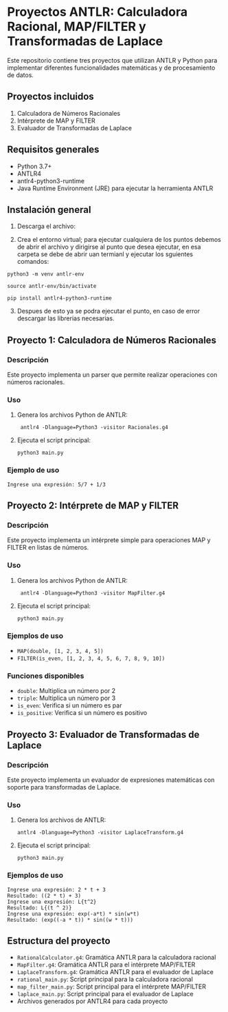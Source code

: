 # Proyectos ANTLR: Calculadora Racional, MAP/FILTER y Transformadas de Laplace

Este repositorio contiene tres proyectos que utilizan ANTLR y Python para implementar diferentes funcionalidades matemáticas y de procesamiento de datos.

## Proyectos incluidos

1. Calculadora de Números Racionales
2. Intérprete de MAP y FILTER
3. Evaluador de Transformadas de Laplace

## Requisitos generales

- Python 3.7+
- ANTLR4
- antlr4-python3-runtime
- Java Runtime Environment (JRE) para ejecutar la herramienta ANTLR

## Instalación general

1. Descarga el archivo:
 
2. Crea el entorno virtual; para ejecutar cualquiera de los puntos debemos de abrir el archivo y dirigirse al punto que desea ejecutar, en esa carpeta se debe de abrir uan termianl y ejecutar los sguientes comandos:
```
python3 -m venv antlr-env
```
```
source antlr-env/bin/activate
```
```
pip install antlr4-python3-runtime
```
3. Despues de esto ya se podra ejecutar el punto, en caso de error descargar las librerias necesarias.

## Proyecto 1: Calculadora de Números Racionales

### Descripción
Este proyecto implementa un parser que permite realizar operaciones con números racionales.

### Uso
1. Genera los archivos Python de ANTLR:
   ```
    antlr4 -Dlanguage=Python3 -visitor Racionales.g4
   ```
2. Ejecuta el script principal:
   ```
   python3 main.py
   ```
### Ejemplo de uso
```
Ingrese una expresión: 5/7 + 1/3

```

## Proyecto 2: Intérprete de MAP y FILTER

### Descripción
Este proyecto implementa un intérprete simple para operaciones MAP y FILTER en listas de números.

### Uso
1. Genera los archivos Python de ANTLR:
   ```
    antlr4 -Dlanguage=Python3 -visitor MapFilter.g4
   ```
2. Ejecuta el script principal:
   ```
   python3 main.py
   ```

### Ejemplos de uso
- `MAP(double, [1, 2, 3, 4, 5])`
- `FILTER(is_even, [1, 2, 3, 4, 5, 6, 7, 8, 9, 10])`

### Funciones disponibles
- `double`: Multiplica un número por 2
- `triple`: Multiplica un número por 3
- `is_even`: Verifica si un número es par
- `is_positive`: Verifica si un número es positivo

## Proyecto 3: Evaluador de Transformadas de Laplace

### Descripción
Este proyecto implementa un evaluador de expresiones matemáticas con soporte para transformadas de Laplace.

### Uso
1. Genera los archivos de ANTLR:
   ```
   antlr4 -Dlanguage=Python3 -visitor LaplaceTransform.g4
   ```
2. Ejecuta el script principal:
   ```
   python3 main.py
   ```

### Ejemplos de uso
```
Ingrese una expresión: 2 * t + 3
Resultado: ((2 * t) + 3)
Ingrese una expresión: L{t^2}
Resultado: L{(t ^ 2)}
Ingrese una expresión: exp(-a*t) * sin(w*t)
Resultado: (exp((-a * t)) * sin((w * t)))
```

## Estructura del proyecto

- `RationalCalculator.g4`: Gramática ANTLR para la calculadora racional
- `MapFilter.g4`: Gramática ANTLR para el intérprete MAP/FILTER
- `LaplaceTransform.g4`: Gramática ANTLR para el evaluador de Laplace
- `rational_main.py`: Script principal para la calculadora racional
- `map_filter_main.py`: Script principal para el intérprete MAP/FILTER
- `laplace_main.py`: Script principal para el evaluador de Laplace
- Archivos generados por ANTLR4 para cada proyecto
